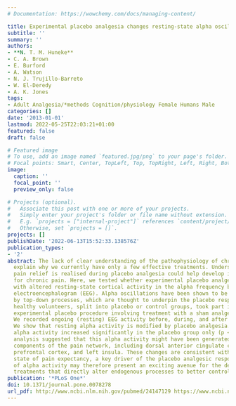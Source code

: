```yaml
---
# Documentation: https://wowchemy.com/docs/managing-content/

title: Experimental placebo analgesia changes resting-state alpha oscillations
subtitle: ''
summary: ''
authors:
- **N. T. M. Huneke**
- C. A. Brown
- E. Burford
- A. Watson
- N. J. Trujillo-Barreto
- W. El-Deredy
- A. K. Jones
tags:
- Adult Analgesia/*methods Cognition/physiology Female Humans Male
categories: []
date: '2013-01-01'
lastmod: 2022-05-25T22:03:21+01:00
featured: false
draft: false

# Featured image
# To use, add an image named `featured.jpg/png` to your page's folder.
# Focal points: Smart, Center, TopLeft, Top, TopRight, Left, Right, BottomLeft, Bottom, BottomRight.
image:
  caption: ''
  focal_point: ''
  preview_only: false

# Projects (optional).
#   Associate this post with one or more of your projects.
#   Simply enter your project's folder or file name without extension.
#   E.g. `projects = ["internal-project"]` references `content/project/deep-learning/index.md`.
#   Otherwise, set `projects = []`.
projects: []
publishDate: '2022-06-13T15:52:33.138576Z'
publication_types:
- '2'
abstract: The lack of clear understanding of the pathophysiology of chronic pain could
  explain why we currently have only a few effective treatments. Understanding how
  pain relief is realised during placebo analgesia could help develop improved treatments
  for chronic pain. Here, we tested whether experimental placebo analgesia was associated
  with altered resting-state cortical activity in the alpha frequency band of the
  electroencephalogram (EEG). Alpha oscillations have been shown to be influenced
  by top-down processes, which are thought to underpin the placebo response. Seventy-three
  healthy volunteers, split into placebo or control groups, took part in a well-established
  experimental placebo procedure involving treatment with a sham analgesic cream.
  We recorded ongoing (resting) EEG activity before, during, and after the sham treatment.
  We show that resting alpha activity is modified by placebo analgesia. Post-treatment,
  alpha activity increased significantly in the placebo group only (p < 0.001). Source
  analysis suggested that this alpha activity might have been generated in medial
  components of the pain network, including dorsal anterior cingulate cortex, medial
  prefrontal cortex, and left insula. These changes are consistent with a cognitive
  state of pain expectancy, a key driver of the placebo analgesic response. The manipulation
  of alpha activity may therefore present an exciting avenue for the development of
  treatments that directly alter endogenous processes to better control pain.
publication: '*PLoS One*'
doi: 10.1371/journal.pone.0078278
url_pdf: http://www.ncbi.nlm.nih.gov/pubmed/24147129 https://www.ncbi.nlm.nih.gov/pmc/articles/PMC3795660/pdf/pone.0078278.pdf
---
```

